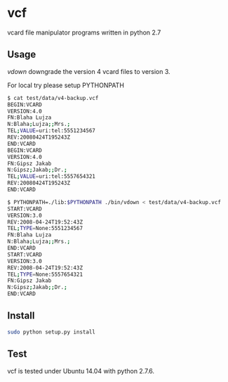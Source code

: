 vcf
===

vcard file manipulator programs written in python 2.7

Usage
-----

*vdown* downgrade the version 4 vcard files to version 3.


For local try please setup PYTHONPATH

```bash
$ cat test/data/v4-backup.vcf
BEGIN:VCARD
VERSION:4.0
FN:Blaha Lujza
N:Blaha;Lujza;;Mrs.;
TEL;VALUE=uri:tel:5551234567
REV:20080424T195243Z
END:VCARD
BEGIN:VCARD
VERSION:4.0
FN:Gipsz Jakab
N:Gipsz;Jakab;;Dr.;
TEL;VALUE=uri:tel:5557654321
REV:20080424T195243Z
END:VCARD

$ PYTHONPATH=./lib:$PYTHONPATH ./bin/vdown < test/data/v4-backup.vcf
START:VCARD
VERSION:3.0
REV:2008-04-24T19:52:43Z
TEL;TYPE=None:5551234567
FN:Blaha Lujza
N:Blaha;Lujza;;Mrs.;
END:VCARD
START:VCARD
VERSION:3.0
REV:2008-04-24T19:52:43Z
TEL;TYPE=None:5557654321
FN:Gipsz Jakab
N:Gipsz;Jakab;;Dr.;
END:VCARD
```


Install
-------

```bash
sudo python setup.py install
```

Test
----

vcf is tested under Ubuntu 14.04 with python 2.7.6.

